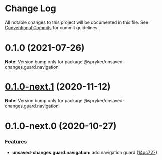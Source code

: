 # Change Log

All notable changes to this project will be documented in this file.
See [Conventional Commits](https://conventionalcommits.org) for commit guidelines.

# 0.1.0 (2021-07-26)

**Note:** Version bump only for package @spryker/unsaved-changes.guard.navigation





# [0.1.0-next.1](https://github.com/spryker/ui-components/compare/@spryker/unsaved-changes.guard.navigation@0.1.0-next.0...@spryker/unsaved-changes.guard.navigation@0.1.0-next.1) (2020-11-12)

**Note:** Version bump only for package @spryker/unsaved-changes.guard.navigation





# 0.1.0-next.0 (2020-10-27)


### Features

* **unsaved-changes.guard.navigation:** add navigation guard ([14dc727](https://github.com/spryker/ui-components/commit/14dc727deef3e177099b5cca729eb4cb56135741))
